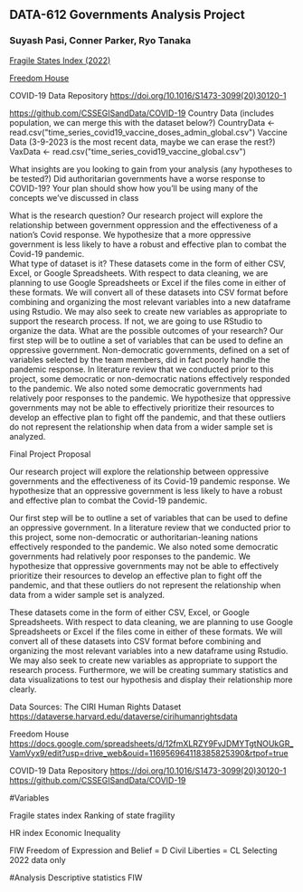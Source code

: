 ## DATA-612 Governments Analysis Project

### **Suyash Pasi, Conner Parker, Ryo Tanaka**

[Fragile States Index (2022)](https://fragilestatesindex.org/2022/07/13/fragile-states-index-2022-annual-report/)

<a href="[https://fragilestatesindex.org/2022/07/13/fragile-states-index-2022-annual-report/](https://docs.google.com/spreadsheets/d/12fmXLRZY9FvJDMYTgtNOUkGR_VamVyx9/edit?usp=drive_web&ouid=116956964118385825390&rtpof=true)" target=_blank>Freedom House</a>

COVID-19 Data Repository
https://doi.org/10.1016/S1473-3099(20)30120-1 

https://github.com/CSSEGISandData/COVID-19
Country Data (includes population, we can merge this with the dataset below?)
CountryData <- read.csv("time_series_covid19_vaccine_doses_admin_global.csv")
Vaccine Data (3-9-2023 is the most recent data, maybe we can erase the rest?)
VaxData <- read.csv("time_series_covid19_vaccine_global.csv")


What insights are you looking to gain from your analysis (any hypotheses to be tested?)
Did authoritarian governments have a worse response to COVID-19?
Your plan should show how you’ll be using many of the concepts we’ve discussed in class

What is the research question?
Our research project will explore the relationship between government oppression and the effectiveness of a nation’s Covid response. We hypothesize that a more oppressive government is less likely to have a robust and effective plan to combat the Covid-19 pandemic.  
What type of dataset is it?
These datasets come in the form of either CSV, Excel, or Google Spreadsheets. With respect to data cleaning, we are planning to use Google Spreadsheets or Excel if the files come in either of these formats. We will convert all of these datasets into CSV format before combining and organizing the most relevant variables into a new dataframe using Rstudio. We may also seek to create new variables as appropriate to support the research process. If not, we are going to use RStudio to organize the data. 
What are the possible outcomes of your research?
Our first step will be to outline a set of variables that can be used to define an oppressive government. 
Non-democratic governments, defined on a set of variables selected by the team members, did in fact poorly handle the pandemic response. In literature review that we conducted prior to this project, some democratic or non-democratic nations effectively responded to the pandemic.  We also noted some democratic  governments had relatively poor responses to the pandemic. We hypothesize that oppressive governments may not be able to effectively prioritize their resources to develop an effective plan to fight off the pandemic, and that these outliers do not represent the relationship when data from a wider sample set is analyzed.

Final Project Proposal

Our research project will explore the relationship between oppressive governments and the effectiveness of its Covid-19 pandemic response. We hypothesize that an oppressive government is less likely to have a robust and effective plan to combat the Covid-19 pandemic.  

Our first step will be to outline a set of variables that can be used to define an oppressive government. In a literature review that we conducted prior to this project, some non-democratic or authoritarian-leaning nations effectively responded to the pandemic. We also noted some democratic governments had relatively poor responses to the pandemic. We hypothesize that oppressive governments may not be able to effectively prioritize their resources to develop an effective plan to fight off the pandemic, and that these outliers do not represent the relationship when data from a wider sample set is analyzed.

These datasets come in the form of either CSV, Excel, or Google Spreadsheets. With respect to data cleaning, we are planning to use Google Spreadsheets or Excel if the files come in either of these formats. We will convert all of these datasets into CSV format before combining and organizing the most relevant variables into a new dataframe using Rstudio. We may also seek to create new variables as appropriate to support the research process. Furthermore, we will be creating summary statistics and data visualizations to test our hypothesis and display their relationship more clearly.

Data Sources:
The CIRI Human Rights Dataset
https://dataverse.harvard.edu/dataverse/cirihumanrightsdata 

Freedom House
https://docs.google.com/spreadsheets/d/12fmXLRZY9FvJDMYTgtNOUkGR_VamVyx9/edit?usp=drive_web&ouid=116956964118385825390&rtpof=true

COVID-19 Data Repository
https://doi.org/10.1016/S1473-3099(20)30120-1 
https://github.com/CSSEGISandData/COVID-19



#Variables

Fragile states index
Ranking of state fragility

HR index
Economic Inequality

FIW
Freedom of Expression and Belief = D
Civil Liberties = CL
Selecting 2022 data only

#Analysis
Descriptive statistics
FIW




